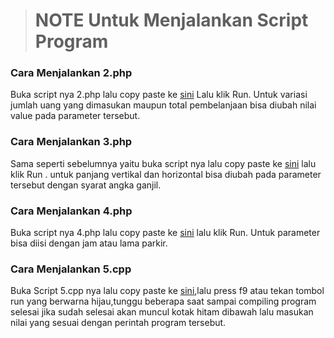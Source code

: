 ># NOTE Untuk Menjalankan Script Program

### Cara Menjalankan 2.php
Buka script nya 2.php lalu copy paste ke [sini](http://www.writephponline.com/)
Lalu klik Run. Untuk variasi jumlah uang yang dimasukan maupun total pembelanjaan bisa diubah nilai value pada parameter tersebut.
### Cara Menjalankan 3.php
Sama seperti sebelumnya yaitu buka script nya lalu copy paste ke [sini](http://www.writephponline.com/) lalu klik Run . untuk panjang vertikal dan horizontal bisa diubah pada parameter tersebut dengan syarat angka ganjil.
### Cara Menjalankan 4.php
Buka script nya 4.php lalu copy paste ke [sini](http://www.writephponline.com/) lalu klik Run. Untuk parameter bisa diisi dengan jam atau lama parkir.
### Cara Menjalankan 5.cpp
Buka Script 5.cpp nya lalu copy paste ke [sini](https://www.onlinegdb.com/online_c++_compiler),lalu press f9 atau tekan tombol run yang berwarna hijau,tunggu beberapa saat sampai compiling program selesai jika sudah selesai akan muncul kotak hitam dibawah lalu masukan nilai yang sesuai dengan perintah program tersebut.
